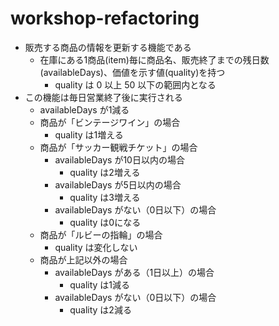 # workshop-refactoring

- 販売する商品の情報を更新する機能である
  - 在庫にある1商品(item)毎に商品名、販売終了までの残日数(availableDays)、価値を示す値(quality)を持つ
    - quality は 0 以上 50 以下の範囲内となる
- この機能は毎日営業終了後に実行される
  - availableDays が1減る
  - 商品が「ビンテージワイン」の場合
    - quality は1増える
  - 商品が「サッカー観戦チケット」の場合
    - availableDays が10日以内の場合
      - quality は2増える
    - availableDays が5日以内の場合
      - quality は3増える
    - availableDays がない（0日以下）の場合
      - quality は0になる
  - 商品が「ルビーの指輪」の場合
    - quality は変化しない
  - 商品が上記以外の場合
    - availableDays がある（1日以上）の場合
      - quality は1減る
    - availableDays がない（0日以下）の場合
      - quality は2減る